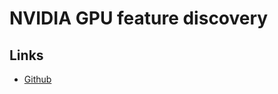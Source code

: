 # NVIDIA GPU feature discovery

## Links

- [Github](https://github.com/NVIDIA/gpu-feature-discovery)